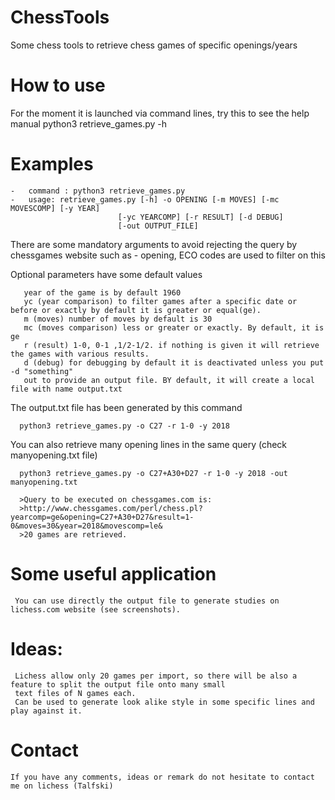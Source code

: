 # ChessTools
Some chess tools to retrieve chess games of specific openings/years

# How to use 
For the moment it is launched via command lines, try this to see the help manual
    python3 retrieve_games.py -h

# Examples

    -   command : python3 retrieve_games.py
    -   usage: retrieve_games.py [-h] -o OPENING [-m MOVES] [-mc MOVESCOMP] [-y YEAR]
                            [-yc YEARCOMP] [-r RESULT] [-d DEBUG]
                            [-out OUTPUT_FILE]
There are some mandatory arguments to avoid rejecting the query by chessgames website such as 
    -   opening, ECO codes are used to filter on this

Optional parameters have some default values 

       year of the game is by default 1960
       yc (year comparison) to filter games after a specific date or before or exactly by default it is greater or equal(ge).
       m (moves) number of moves by default is 30
       mc (moves comparison) less or greater or exactly. By default, it is ge
       r (result) 1-0, 0-1 ,1/2-1/2. if nothing is given it will retrieve the games with various results.
       d (debug) for debugging by default it is deactivated unless you put -d "something"
       out to provide an output file. BY default, it will create a local file with name output.txt

The output.txt file has been generated by this command

      python3 retrieve_games.py -o C27 -r 1-0 -y 2018

You can also retrieve many opening lines in the same query (check manyopening.txt file)

      python3 retrieve_games.py -o C27+A30+D27 -r 1-0 -y 2018 -out manyopening.txt
      
      >Query to be executed on chessgames.com is: 
      >http://www.chessgames.com/perl/chess.pl?yearcomp=ge&opening=C27+A30+D27&result=1-0&moves=30&year=2018&movescomp=le&
      >20 games are retrieved.
     
# Some useful application

     You can use directly the output file to generate studies on lichess.com website (see screenshots).

# Ideas:
     Lichess allow only 20 games per import, so there will be also a feature to split the output file onto many small
     text files of N games each.
     Can be used to generate look alike style in some specific lines and play against it.

# Contact
    If you have any comments, ideas or remark do not hesitate to contact me on lichess (Talfski)


